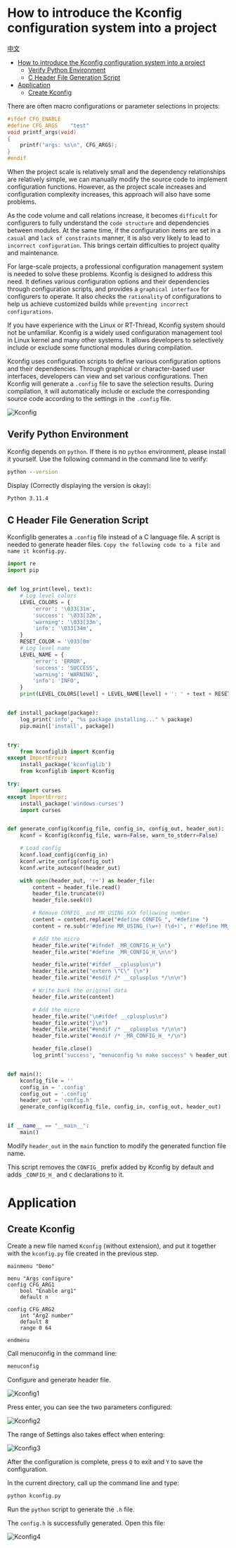 # How to introduce the Kconfig configuration system into a project

[中文](introduce_Kconfig.md)

<!-- TOC -->
* [How to introduce the Kconfig configuration system into a project](#how-to-introduce-the-kconfig-configuration-system-into-a-project)
  * [Verify Python Environment](#verify-python-environment)
  * [C Header File Generation Script](#c-header-file-generation-script)
* [Application](#application)
  * [Create Kconfig](#create-kconfig)
<!-- TOC -->

There are often macro configurations or parameter selections in projects:

```c
#ifdef CFG_ENABLE
#define CFG_ARGS    "test"
void printf_args(void)
{
    printf("args: %s\n", CFG_ARGS);
}
#endif
```

When the project scale is relatively small and the dependency relationships are relatively simple, we can manually
modify the source code to implement configuration functions. However, as the project scale increases and configuration
complexity increases, this approach will also have some problems.

As the code volume and call relations increase, it becomes `difficult` for configurers to fully understand
the `code structure` and dependencies between modules. At the same time, if the configuration items are set in
a `casual` and `lack of constraints` manner, it is also very likely to lead to `incorrect configuration`. This brings
certain difficulties to project quality and maintenance.

For large-scale projects, a professional configuration management system is needed to solve these problems. Kconfig is
designed to address this need. It defines various configuration options and their dependencies through configuration
scripts, and provides a `graphical interface` for configurers to operate. It also checks the `rationality` of
configurations to help us achieve customized builds while `preventing incorrect configurations`.

If you have experience with the Linux or RT-Thread, Kconfig system should not be unfamiliar. Kconfig is a widely used
configuration management tool in Linux kernel and many other systems. It allows
developers to selectively include or exclude some functional modules during compilation.

Kconfig uses configuration scripts to define various configuration options and their dependencies. Through graphical or
character-based user interfaces, developers can view and set various configurations. Then Kconfig will generate
a `.config` file to save the selection results. During compilation, it will automatically include or exclude the
corresponding source code according to the settings in the `.config` file.

![Kconfig](../picture/Kconfig/Kconfig.png)

## Verify Python Environment

Kconfig depends on `python`. If there is no `python` environment, please install it yourself.
Use the following command in the command line to verify:

```cmd
python --version
```

Display (Correctly displaying the version is okay):

```cmd
Python 3.11.4
```

## C Header File Generation Script

Kconfiglib generates a `.config` file instead of a C language file. A script is needed to generate header
files. `Copy the following code to a file and name it kconfig.py.`

```python
import re
import pip


def log_print(level, text):
    # Log level colors
    LEVEL_COLORS = {
        'error': '\033[31m',
        'success': '\033[32m',
        'warning': '\033[33m',
        'info': '\033[34m',
    }
    RESET_COLOR = '\033[0m'
    # Log level name
    LEVEL_NAME = {
        'error': 'ERROR',
        'success': 'SUCCESS',
        'warning': 'WARNING',
        'info': 'INFO',
    }
    print(LEVEL_COLORS[level] + LEVEL_NAME[level] + ': ' + text + RESET_COLOR)


def install_package(package):
    log_print('info', "%s package installing..." % package)
    pip.main(['install', package])


try:
    from kconfiglib import Kconfig
except ImportError:
    install_package('kconfiglib')
    from kconfiglib import Kconfig

try:
    import curses
except ImportError:
    install_package('windows-curses')
    import curses


def generate_config(kconfig_file, config_in, config_out, header_out):
    kconf = Kconfig(kconfig_file, warn=False, warn_to_stderr=False)

    # Load config
    kconf.load_config(config_in)
    kconf.write_config(config_out)
    kconf.write_autoconf(header_out)

    with open(header_out, 'r+') as header_file:
        content = header_file.read()
        header_file.truncate(0)
        header_file.seek(0)

        # Remove CONFIG_ and MR_USING_XXX following number
        content = content.replace("#define CONFIG_", "#define ")
        content = re.sub(r'#define MR_USING_(\w+) (\d+)', r'#define MR_USING_\1', content)

        # Add the micro
        header_file.write("#ifndef _MR_CONFIG_H_\n")
        header_file.write("#define _MR_CONFIG_H_\n\n")

        header_file.write("#ifdef __cplusplus\n")
        header_file.write("extern \"C\" {\n")
        header_file.write("#endif /* __cplusplus */\n\n")

        # Write back the original data
        header_file.write(content)

        # Add the micro
        header_file.write("\n#ifdef __cplusplus\n")
        header_file.write("}\n")
        header_file.write("#endif /* __cplusplus */\n\n")
        header_file.write("#endif /* _MR_CONFIG_H_ */\n")

        header_file.close()
        log_print('success', "menuconfig %s make success" % header_out)


def main():
    kconfig_file = ''
    config_in = '.config'
    config_out = '.config'
    header_out = 'config.h'
    generate_config(kconfig_file, config_in, config_out, header_out)


if __name__ == "__main__":
    main()
```

Modify `header_out` in the `main` function to modify the generated function file name.

This script removes the `CONFIG_` prefix added by Kconfig by default and adds `_CONFIG_H_` and `C` declarations to it.

# Application

## Create Kconfig

Create a new file named `Kconfig` (without extension), and put it together with the `kconfig.py` file created in the
previous step.

```Kconfig
mainmenu "Demo"

menu "Args configure"
config CFG_ARG1
    bool "Enable arg1"
    default n

config CFG_ARG2
	int "Arg2 number"
	default 8
	range 0 64

endmenu
```

Call menuconfig in the command line:

```cmd
menuconfig
```

Configure and generate header file.

![Kconfig1](../picture/Kconfig/Kconfig1.png)

Press enter, you can see the two parameters configured:

![Kconfig2](../picture/Kconfig/Kconfig2.png)

The range of Settings also takes effect when entering:

![Kconfig3](../picture/Kconfig/Kconfig3.png)

After the configuration is complete, press `Q` to exit and `Y` to save the configuration.

In the current directory, call up the command line and type:

```cmd
python kconfig.py
```

Run the `python` script to generate the `.h` file.

The `config.h` is successfully generated. Open this file:

![Kconfig4](../picture/Kconfig/Kconfig4.png)
